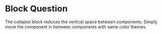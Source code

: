 # Block Question

The collapse block reduces the vertical space between components. Simply move the component in between components with same color themes.
